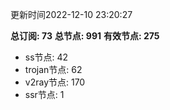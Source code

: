 更新时间2022-12-10 23:20:27

**总订阅: 73**
**总节点: 991**
**有效节点: 275**
- ss节点: 42
- trojan节点: 62
- v2ray节点: 170
- ssr节点: 1
